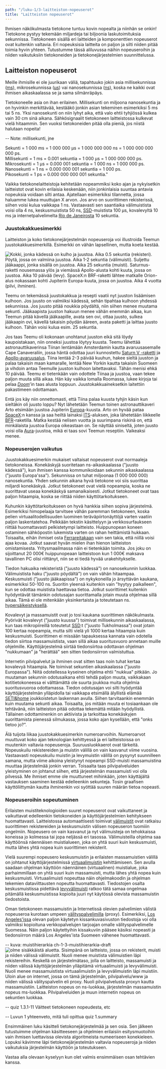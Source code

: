 ```yaml
---
path: "/luku-1/3-laitteiston-nopeuserot"
title: "Laitteiston nopeuserot"
---
```


<div>
<lead>Ihmisen näkökulmasta tietokone tuntuu kovin nopealta ja niinhän se onkin! Tietokone pystyy tekemään miljardeja tai biljoonia laskutoimituksia sekunnissa. Tietokoneen sisällä eri laitteiden ja komponenttien nopeuserot ovat kuitenkin valtavia. Eri nopeuksisia laitteita on paljon ja silti niiden pitää toimia hyvin yhteen. Tutustumme tässä aliluvussa näihin nopeuseroihin ja niiden vaikutuksiin tietokoneiden ja tietokonejärjestelmien suunnittelussa.</lead>
</div>

## Laitteiston nopeuserot
Meille ihmisille ei ole juurikaan väliä, tapahtuuko jokin asia millisekunnissa ([ms](https://fi.wiktionary.org/wiki/millisekunti)), mikrosekunnissa ([µs](https://fi.wiktionary.org/wiki/mikrosekunti)) vai nanosekunnissa ([ns](https://fi.wiktionary.org/wiki/nanosekunti)), koska ne kaikki ovat ihmisen aikaskaalassa se ja sama silmänräpäys.

Tietokoneelle asia on ihan erilainen. Millisekunti on miljoona nanosekuntia ja on hyvinkin merkittävää, kestääkö jonkin asian tekeminen esimerkiksi 5 ms tai 5 ns. Yksi nanosekunti on niin lyhyt aika, että valo ehtii tyhjiössä kulkea vain 30 cm sinä aikana. Sähkösignaalit tietokoneen laitteistossa kulkevat vielä hitaammin. Sen vuoksi tietokoneiden pitää olla pieniä, jos niistä halutaan nopeita!


-- Note: millisekunti, jne

<text-box variant="example" name="Milli-, mikro-, nano- ja pikosekunti">

Sekunti = 1 000 ms = 1 000 000 µs = 1 000 000 000 ns = 1 000 000 000 000 ps.
<br>
Millisekunti = 1 ms = 0.001 sekuntia = 1 000 µs = 1 000 000 000 ps.
<br>
Mikrosekunti = 1 µs = 0.000 001 sekuntia = 1 000 ns = 1 000 000 ps.
<br>
Nanosekunti = 1 ns = 0.000 000 001 sekuntia = 1 000 ps.
<br>
Pikosekunti = 1 ps = 0.000 000 000 001 sekuntia."

</text-box>

Vaikka tietokonelaitteistoja kehitetään nopeammiksi koko ajan ja nykyisetkin laitteistot ovat kovin erilaisia keskenään, niin jonkinlaisia suuntaa antavia nopeuksia voidaan silti antaa. Ajatellaan esimerkiksi tilannetta, jossa haluamme lukea muuttujan X arvon. Jos arvo on suorittimen rekisterissä, siihen voisi kulua vaikkapa 1 ns. Vastaavasti sen saantiaika välimuistista voisi olla 4 ns, keskusmuistista 50 ns, [SSD](https://fi.wikipedia.org/wiki/SSD)-muistista 100 µs, kovalevyltä 10 ms ja internetpalvelimelta [Rio de Janeirosta](https://fi.wikipedia.org/wiki/Rio_de_Janeiro) 10 sekuntia.

### Juustokakkuesimerkki
Laitteiston ja koko tietokonejärjestelmän nopeuseroja voi illustroida Teemun juustokakkuesimerkillä. Esimerkki on vähän lapsellinen, mutta koeta kestää.

<!-- juustokakku kuva ch-1-3-juustokakku -->
![Kokki, jonka kädessä on kulho ja juustoa. Aika 0.5 sekuntia (rekisteri). Pöytä, jossa on valmiina juustoa. Aika 1-2 sekuntia (välimuisti). Suljettu jääkaappi, jonka sisällä on juustoa. Aika 25 sekuntia (muisti). Saturnus-raketti nousemassa ylös ja viemässä Apollo-alusta kohti kuuta, jossa on juustoa. Aika 10 päivää (levy). SpaceX:n BRF-raketti lähtee matkalle Orion-alus nokassaan kohti Jupiterin Europa-kuuta, jossa on juustoa. Aika 4 vuotta (pilvi, ihminen).](./ch-1-3-juustokakku.svg)
<div>
<illustrations motive="ch-1-3-juustokakku" totalheight="100%"></illustrations>
</div>

Teemu on tekemässä juustokakkua ja resepti vaatii nyt juuston lisäämisen kulhoon. Jos juusto on valmiiksi kädessä, sehän tipahtaa kulhoon yhdessä sekunnissa. Jos juusto pitää noukkia pöydältä, niin siihen menee muutama sekunti. Jääkaapista juuston hakuun menee vähän enemmän aikaa, kun Teemun pitää kävellä jääkaapille, avata sen ovi, ottaa juusto, sulkea jääkaapin ovi, kävellä takaisin pöydän ääreen, avata paketti ja laittaa juusto kulhoon. Tähän voisi kulua esim. 25 sekuntia.

Jos taas Teemu oli kokonaan unohtanut juuston eikä sitä löydy kaupoistakaan, niin onneksi juustoa löytyy kuusta. Teemu lähettää astronauttikaverinsa Tiinan lentämään Amsterdamin kautta avaruusasemalle Cape Canaveraliin, jossa häntä odottaa juuri kunnostettu [Saturn V -raketti](https://fi.wikipedia.org/wiki/Saturn_V) ja [Apollo-avaruusalus](https://fi.wikipedia.org/wiki/Apollo-komento-_ja_huoltomoduuli). Tiina lentää 2-3 päivää kuuhun, hakee sieltä juuston ja palaa takaisin maan kamaralle, lentää New Yorkin kautta takaisin Suomeen ja vihdoin antaa Teemulle juuston kulhoon laitettavaksi. Tähän menisi ehkä 10 päivää. Teemu ei tietenkään vain odottele Tiinaa ja juustoa, vaan tekee paljon muuta sillä aikaa. Hän käy vaikka lomalla Roomassa, lukee kirjoja tai pelaa [_Doom_](https://fi.wikipedia.org/wiki/Doom)'in taas alusta loppuun. Juustokakkuaineksetkin laitettiin pakastimeen odottamaan.

Entä jos käy niin onnettomasti, että Tiina palaa kuusta tyhjin käsin kun sieltäkin oli juusto loppu? Nyt lähetetään Teemun toinen astronauttikaveri Arto etsimään juustoa Jupiterin [Europa](https://fi.wikipedia.org/wiki/Europa_(kuu))-kuusta. Arto on hyvää pataa [SpaceX](https://www.spacex.com/):n kanssa ja saa heiltä lainaksi [ITS](https://en.wikipedia.org/wiki/Interplanetary_Transport_System)-aluksen, joka lähetetään liikkeelle [BFR](https://en.wikipedia.org/wiki/BFR_(rocket))-raketilla. Matka kestää nelisen vuotta ja suurimpana riskinä on, että minkälaista juustoa Europa oikeastaan on. Se näyttää siniseltä, joten juusto voisi olla [Aura](https://fi.wikipedia.org/wiki/Aura_(juusto))-juustoa, mikä ei taas sovi Teemun reseptiin. Vaikeaksi menee.

### Nopeuserojen vaikutus
Juustokakkuesimerkin mukaiset valtaisat nopeuserot ovat normaaleja tietokoneissa. Konekäskyjä suoritetaan ns-aikaskaalassa ("juusto kädessä"), kun ihmisen kanssa kommunikoidaan sekunnin aikaskaalassa ("juusto Europa'ssa"). Sekunnissa on tuhat miljoonaa (1&nbsp;000&nbsp;000&nbsp;000) nanosekuntia. Yhden sekunnin aikana hyvä tietokone voi siis suorittaa miljardi konekäskyä. Jotkut tietokoneet ovat vielä nopeampia, koska ne suorittavat useaa konekäskyä samanaikaisesti. Jotkut tietokoneet ovat taas paljon hitaampia, koska se riittää niiden käyttötarkoitukseen.

Kuhunkin käyttötarkoitukseen on hyvä hankkia siihen sopiva järjestelmä. Esimerkiksi himopelaaja tarvitsee vähän paremman tietokoneen, koska pelien virtuaalitodellisuuden luominen teräväpiirtonäyttöjä varten vaatiin paljon laskentatehoa. Pelkkään tekstin käsittelyyn ja verkkosurfaukseen riittää huomattavasti pelkistetympi laitteisto. Huippunopean koneen ostaminen sähköpostin lukemista varten on rahan heittämistä hukkaan. Toisaalta, eihän ihmiset osta [Ferrareitakaan](https://fi.wikipedia.org/wiki/Ferrari) vain sen takia, että niillä voisi ajaa kovaa. Jotkut saavat hyvän mielen ihan hienon laitteiston omistamisesta. Yritysmaailmassa näin ei tietenkään toimita. Jos joku on sijoittanut 20 000€ huippunopeaan laitteistoon kun 1 000€ maksava tavallinen PC olisi riittänyt, niin se ei tiedä hyvää urakehitykselle.

Tiedon hakuaika rekisteristä ("juusto kädessä") on nanosekunnin luokkaa. Välimuistista haku ("juusto pöydältä") on vain vähän hitaampaa. Keskusmuisti ("juusto jääkaapissa") on nykykoneilla jo ärsyttävän kaukana, esimerkiksi 50-100 ns. Suoritin yleensä kuitenkin vain "hyytyy paikalleen", kun se odottaa muistista haettavaa tietoa. Jotkut suorittimet kuitenkin hyödyntävät tämänkin odotusajan suorittamalla jotain muuta ohjelmaa sillä aikaa. Tämä ei ole mitenkään yksinkertaista ja toteutetaan ns. [hypersäikeistyksellä](https://fi.wikipedia.org/wiki/Hypers%C3%A4ikeistys).

Kovalevyt ja massamuistit ovat jo tosi kaukana suorittimen näkökulmasta. Pyörivät kovalevyt ("juusto kuussa") toimivat millisekunnin aikaskaalassa, kun taas mikropiireillä toteutetut [SSD](https://fi.wikipedia.org/wiki/SSD):t ("juusto Tukholmassa") ovat jotain 100 kertaa nopeampia, mutta silti vielä yli 1000 kertaa hitaampia kuin keskusmuisti. Suorittimen ei missään tapauksessa kannata vain odotella tiedon siirtoa massamuistista, vaan sillä aikaa suoritusvuoro annetaan muille ohjelmille. Käyttöjärjestelmä siirtää tiedonsiirtoa odottavan ohjelman "nukkumaan" ja "herättää" sen sitten tiedonsiirron valmistuttua.

Internetin pilvipalvelut ja ihminen ovat sitten taas noin tuhat kertaa kovalevyä hitaampia. Ne toimivat sekuntien aikaskaalassa ("juusto Europassa"). Niitä odotellessa kyseinen ohjelma ehtii "nukkua" pitkään. Jo muutaman sekunnin odotusaikana ehtii tehdä paljon muuta, vaikkakaan kotitietokoneessa ei välttämättä ole suurta joukkoa muita ohjelmia suoritusvuoroa odottamassa. Tiedon odotusajan voi silti hyödyntää käyttöjärjestelmän ylläpidolla tai vaikkapa etsimällä älyllistä elämää [SETI\&home](https://fi.wikipedia.org/wiki/SETI@home) joukkoistetun laskennan avulla. Siihen tarvitaankin enemmän kuin muutama sekunti aikaa. Toisaalta, jos mitään muuta ei tosiaankaan ole tehtävänä, niin laitteiston pitää odottaa tekemättä mitään hyödyllistä. Tällainen odottaminenkin on aktiivista ja tarkoittaa konekäskyjen suorittamista pienessä silmukassa, jossa koko ajan kysellään, että "onks tietoo jo?".

Älä tuijota liikaa juustokakkuesimerkin numeroarvoihin. Numeroarvot muuttuvat koko ajan teknologian kehittyessä ja eri laitteistoissa on muutenkin valtavia nopeuseroja. Suuruusluokkaerot ovat tärkeitä. Nopeuskuilu rekistereiden ja muistin välillä on vain kasvanut viime vuosina. Vastaavasti nopeuskuilu muistin ja levymuistin välillä on pysynyt suunnilleen samana, mutta viime aikoina yleistynyt nopeampi SSD-muisti massamuistina muuttaa järjestelmää jonkin verran. Toisaalta taas pilvipalveluiden yleistyminen on johtanut siihen, että järjestelmän massamuisti voi olla pilvessä. Me ihmiset emme ole muuttuneet mihinkään, joten käyttäjältä vastauksen saaminen kestää edelleenkin sekunteja. Tosin graafisen käyttöliittymän kautta ihminenkin voi syöttää suuren määrän tietoa nopeasti.

### Nopeuseroihin sopeutuminen
Erilaisten muistiteknologioiden suuret nopeuserot ovat vaikuttaneet ja vaikuttavat edelleenkin tietokoneiden ja käyttöjärjestelmien kehitykseen huomattavasti. Laitteistossa automaattisesti toimivat [välimuistit](https://fi.wikipedia.org/wiki/V%C3%A4limuisti) ovat ratkaisu suorittimen rekistereiden ja keskusmuistin välisen nopeuseron tuomiiin ongelmiin. Nopeusero on vain kasvanut ja nyt välimuisteja on tehokkaissa koneissa jo kolmessa tai jopa neljässä eri tasossa. Välimuisteilla ohjelma saa käyttöönsä näennäisen muistialueen, joka on yhtä suuri kuin keskusmuisti, mutta lähes yhtä nopea kuin suorittimen rekisterit.

Vielä suurempi nopeusero keskusmuistin ja erilaisten massamuistien välillä on johtanut käyttöjärjestelmissä [virtuaalimuistin](https://fi.wikipedia.org/wiki/N%C3%A4enn%C3%A4ismuisti) kehittämiseen. Sen avulla saadaan ohjelman käyttöön näennäinen (virtuaalinen) muistialue, joka parhaimmillaan on yhtä suuri kuin massamuisti, mutta lähes yhtä nopea kuin keskusmuisti. Virtuaalimuisti nopeuttaa näin ohjelmakoodin ja ohjelman tekemien dataviittausten nopeutta huomattavasti. Tiedostojen osalta keskusmuistissa pidettävä [levyvälimuisti](https://fi.wikipedia.org/wiki/V%C3%A4limuisti) ratkoo tätä samaa ongelmaa pitämällä keskusmuistissa kopioita juuri nyt käytössä olevista massamuistin tiedostoista.

Oman tietokoneen massamuistin ja Internetissä olevien palvelimien välistä nopeuseroa kurotaan umpeen [välityspalvelimilla](https://fi.wikipedia.org/wiki/V%C3%A4lityspalvelin) (proxy). Esimerkiksi, [Los Angeles'issa](https://fi.wikipedia.org/wiki/Los_Angeles) olevan paljon käytetyn kissankuvasivuston tiedostoja voi olla valmiiksi kopioituna verkkopalvelujen tarjoajan omalle välityspalvelimelle Suomessa. Näin paljon käytettyihin kissakuviin pääsee käsiksi nopeasti ja tiedonsiirron määrä Los Angeles'ista Suomeen vähenee huomattavasti.

-- kuva: muistihierarkia ch-1-3-muistihierarkia-draft
![olme sisäkkäistä aluetta. Sisimpänä on laitteisto, jossa on rekisterit, muisti ja niiden välissä välimuistit. Nuoli menee muistista välimuistien läpi rekistereihin. Keskellä on järjestelmätaso, jolla on laitteisto, massamuisti ja niiden välissä käyttöjärjestelmän ylläpitämä virtuaalimuisti ja levyvälimuisti. Nuoli menee massamuistista virtuaalimuistin ja levyvälimuistin läpi muistiin. Uloin alue on internet, jossa on tämä järjestelmän, pilvipalvelu/www ja niiden välissä välityspalvelin eli proxy. Nuoli pilvipalvelusta proxyn kautta massamuistiin. Laitteiston nopeus on ns-luokkaa, järjestelmän massamuistin nopeus ms-luokkaa. Pilvipalveluiden ja muun internetin nopeus on sekuntien luokkaa.](./ch-1-3-muistihierarkia-draft.jpg)
<div>
<illustrations motive="ch-1-3-muistihierarkia-draft" frombottom="0" totalheight="70%"></illustrations>
</div>

-- quiz 1.3.1-11 Väitteet tietokoneen nopeudesta, etc
<div><quiznator id="5c50086b3972a914741025fc"></quiznator></div>
<div><quiznator id="5c500940fd9fd71425c622c7"></quiznator></div>
<div><quiznator id="5c500a1999236814c5bb830d"></quiznator></div>
<div><quiznator id="5c500ad3ddb6b814af321601"></quiznator></div>
<div><quiznator id="5c500b1b017ffc13eddc9798"></quiznator></div>
<div><quiznator id="5c500b8599236814c5bb8312"></quiznator></div>
<div><quiznator id="5c500c3414524713f95a09c0"></quiznator></div>
<div><quiznator id="5c500d0ec41ed4148d96ab79"></quiznator></div>
<div><quiznator id="5c500e15017ffc13eddc97a4"></quiznator></div>
<div><quiznator id="5c500eabddb6b814af32160d"></quiznator></div>
<div><quiznator id="5c500efe3972a91474102610"></quiznator></div>

-- Luvun 1 yhteenveto, mitä tuli opittua quiz 1.summary

Ensimmäinen luku käsitteli tietokonejärjestelmää ja sen osia. Sen jälkeen tutustuimme ohjelman käsitteeseen ja ohjelmien erilaisiin esitysmuotoihin vain ihmisen luettavissa olevista algoritmeista numeeriseen konekieleen. Lopuksi kävimme läpi tietokonejärjestelmän valtavia nopeuseroja ja niiden vaikutuksia järjestelmän käyttöön ja toteutukseen.

Vastaa alla olevaan kyselyyn kun olet valmis ensimmäisen osan tehtävien kanssa.
<div><quiznator id="5c544eec3972a91474103008"></quiznator></div>

